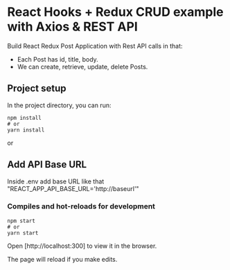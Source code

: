 # React Hooks + Redux CRUD example with Axios & REST API
Build React Redux Post Application with Rest API calls in that:
- Each Post has id, title, body.
- We can create, retrieve, update, delete Posts.

## Project setup

In the project directory, you can run:

```
npm install
# or
yarn install
```

or
## Add API Base URL

Inside .env add base URL like that "REACT_APP_API_BASE_URL='http://baseurl'"

### Compiles and hot-reloads for development

```
npm start
# or
yarn start
```

Open [http://localhost:300] to view it in the browser.

The page will reload if you make edits.
